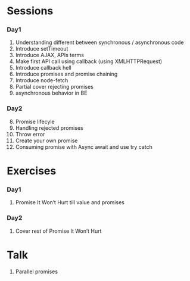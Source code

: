 # Sessions

### Day1
1. Understanding different between synchronous / asynchronous code
2. Introduce setTimeout
3. Introduce AJAX, APIs terms
4. Make first API call using callback (using XMLHTTPRequest)
5. Introduce callback hell
7. Introduce promises and promise chaining
8. Introduce node-fetch
8. Partial cover rejecting promises
9. asynchronous behavior in BE


### Day2
8. Promise lifecyle
9. Handling rejected promises
10. Throw error
11. Create your own promise
12. Consuming promise with Async await and use try catch


# Exercises
### Day1
1. Promise It Won’t Hurt till value and promises

### Day2
1. Cover rest of Promise It Won’t Hurt

# Talk
1. Parallel promises
